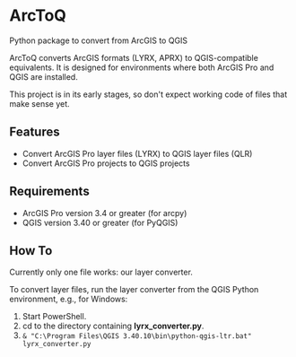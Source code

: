 # ArcToQ

Python package to convert from ArcGIS to QGIS

ArcToQ converts ArcGIS formats (LYRX, APRX) to QGIS-compatible equivalents. It is designed for environments where both ArcGIS Pro and QGIS are installed.

This project is in its early stages, so don't expect working code of files that make sense yet.

## Features

- Convert ArcGIS Pro layer files (LYRX) to QGIS layer files (QLR)
- Convert ArcGIS Pro projects to QGIS projects

## Requirements

- ArcGIS Pro version 3.4 or greater (for arcpy)
- QGIS version 3.40 or greater (for PyQGIS)

## How To

Currently only one file works: our layer converter.

To convert layer files, run the layer converter from the QGIS Python environment, e.g., for Windows:

1. Start PowerShell.
2. cd to the directory containing **lyrx_converter.py**.
3. `& "C:\Program Files\QGIS 3.40.10\bin\python-qgis-ltr.bat" lyrx_converter.py`
